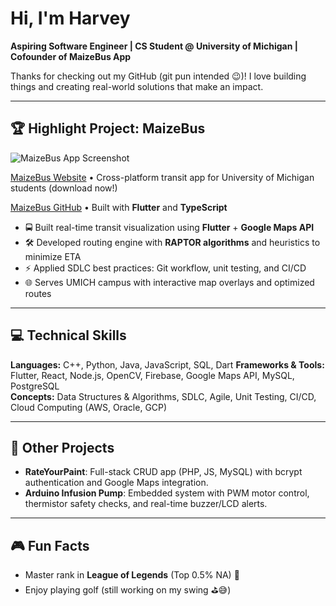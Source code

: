 # Hi, I'm Harvey

**Aspiring Software Engineer | CS Student @ University of Michigan | Cofounder of MaizeBus App**

Thanks for checking out my GitHub (git pun intended 😉)! I love building things and creating real-world solutions that make an impact.

---

## 🏆 Highlight Project: MaizeBus
![MaizeBus App Screenshot](https://www.maizebus.com/assets/header-CmIn1Qxl.jpg)


[MaizeBus Website](https://www.maizebus.com/) • Cross-platform transit app for University of Michigan students (download now!)

[MaizeBus GitHub](https://github.com/mbusdev) • Built with **Flutter** and **TypeScript**

- 🚍 Built real-time transit visualization using **Flutter** + **Google Maps API**  
- 🛠️ Developed routing engine with **RAPTOR algorithms** and heuristics to minimize ETA  
- ⚡ Applied SDLC best practices: Git workflow, unit testing, and CI/CD
- 🌐 Serves UMICH campus with interactive map overlays and optimized routes

---

## 💻 Technical Skills
**Languages:** C++, Python, Java, JavaScript, SQL, Dart
**Frameworks & Tools:** Flutter, React, Node.js, OpenCV, Firebase, Google Maps API, MySQL, PostgreSQL  
**Concepts:** Data Structures & Algorithms, SDLC, Agile, Unit Testing, CI/CD, Cloud Computing (AWS, Oracle, GCP)  

---

## 🔭 Other Projects
- **RateYourPaint**: Full-stack CRUD app (PHP, JS, MySQL) with bcrypt authentication and Google Maps integration.  
- **Arduino Infusion Pump**: Embedded system with PWM motor control, thermistor safety checks, and real-time buzzer/LCD alerts.  

---

## 🎮 Fun Facts
- Master rank in **League of Legends** (Top 0.5% NA) 🏅
- Enjoy playing golf (still working on my swing ⛳️😅)

